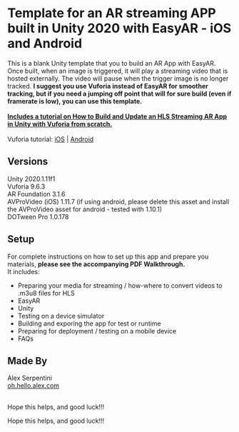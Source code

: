 # Template for an AR streaming APP built in Unity 2020 with EasyAR - iOS and Android

This is a blank Unity template that you to build an AR App with EasyAR.  Once built, when an image is triggered, it will play a streaming video that is hosted externally. The video will pause when the trigger image is no longer tracked. **I suggest you use Vuforia instead of EasyAR for smoother tracking, but if you need a jumping off point that will for sure build (even if framerate is low), you can use this template.** <br /><br />
**[Includes a tutorial on How to Build and Update an HLS Streaming AR App in Unity with Vuforia from scratch.](https://github.com/Oh-Hello-Alex/Template-Unity2020StreamingARwithEasyAR/blob/master/How%20to%20Build%20and%20Update%20an%20HLS%20Streaming%20AR%20App%20in%20Unity%20%26%20EasyAR.pdf)**<br /><br />
Vuforia tutorial: [iOS](https://github.com/Oh-Hello-Alex/-Template-Unity2020StreamingARwithVuforia-iOS) | [Android](https://github.com/Oh-Hello-Alex/-Template-Unity2020StreamingARwithVuforia-Android)<br />



## Versions

Unity 2020.1.11f1 <br />
Vuforia 9.6.3 <br />
AR Foundation 3.1.6 <br />
AVProVideo (iOS) 1.11.7 (if using android, please delete this asset and install the AVProVideo asset for android - tested with 1.10.1) <br />
DOTween Pro  1.0.178 <br />


## Setup


For complete instructions on how to set up this app and prepare you materials, **please see the accompanying PDF Walkthrough.** <br />
It includes: 
*    Preparing your media for streaming / how-where to convert videos to .m3u8 files for HLS
*    EasyAR
*    Unity
*    Testing on a device simulator
*    Building and exporing the app for test or runtime
*    Preparing for deployment / testing on a mobile device
*    FAQs


## Made By

Alex Serpentini <br />
[oh.hello.alex.com](http://oh.hello.alex.com) <br /><br />


Hope this helps, and good luck!!! 



Hope this helps, and good luck!!! 

